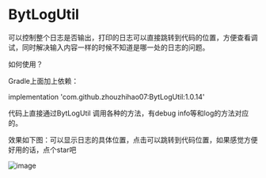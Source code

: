 # BytLogUtil
可以控制整个日志是否输出，打印的日志可以直接跳转到代码的位置，方便查看调试，同时解决输入内容一样的时候不知道是哪一处的日志的问题。  

如何使用？

Gradle上面加上依赖：

implementation 'com.github.zhouzhihao07:BytLogUtil:1.0.14'

代码上直接通过BytLogUtil 调用各种的方法，有debug info等和log的方法对应的。

效果如下图：可以显示日志的具体位置，点击可以跳转到代码位置，如果感觉方便好用的话，点个star吧

![image](https://github.com/zhouzhihao07/BytLogUtil/assets/8677018/f4612287-b4f6-4c77-ac62-7c8502f39b9c)



